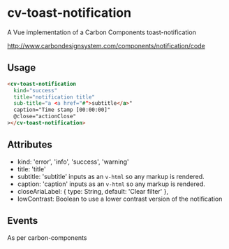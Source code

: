 # cv-toast-notification

A Vue implementation of a Carbon Components toast-notification

http://www.carbondesignsystem.com/components/notification/code

## Usage

```html
<cv-toast-notification
  kind="success"
  title="notification title"
  sub-title="a <a href="#">subtitle</a>"
  caption="Time stamp [00:00:00]"
  @close="actionClose"
></cv-toast-notification>
```

## Attributes

- kind: 'error', 'info', 'success', 'warning'
- title: 'title'
- subtitle: 'subtitle' inputs as an `v-html` so any markup is rendered.
- caption: 'caption' inputs as an `v-html` so any markup is rendered.
- closeAriaLabel: { type: String, default: 'Clear filter' },
- lowContrast: Boolean to use a lower contrast version of the notification

## Events

As per carbon-components
